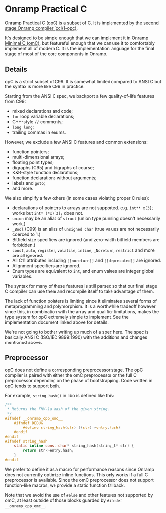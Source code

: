 # Onramp Practical C

Onramp Practical C (opC) is a subset of C. It is implemented by the [second stage Onramp compiler (cci/1-opc)](../core/cci/1-opc/).

It's designed to be simple enough that we can implement it in [Onramp Minimal C (omC)](minimal-c.md), but featureful enough that we can use it to comfortably implement all of modern C. It is the implementation language for the final stage of most of the core components in Onramp.



## Details

opC is a strict subset of C99. It is somewhat limited compared to ANSI C but the syntax is more like C99 in practice.

Starting from the ANSI C spec, we backport a few quality-of-life features from C99:

- mixed declarations and code;
- `for` loop variable declarations;
- C++-style `//` comments;
- `long long`;
- trailing commas in enums.

However, we exclude a few ANSI C features and common extensions:

- function pointers;
- multi-dimensional arrays;
- floating point types;
- digraphs (C95) and trigraphs of course;
- K&R-style function declarations;
- function declarations without arguments;
- labels and `goto`;
- and more.

We also simplify a few others (in some cases violating proper C rules):

- declarations of pointers to arrays are not supported. e.g. `int** x[3];` works but `int* (*x)[3];` does not.
- `union` may be an alias of `struct` (union type punning doesn't necessarily work.)
- `_Bool` (C99) is an alias of `unsigned char` (true values are not necessarily coerced to 1.)
- Bitfield size specifiers are ignored (and zero-width bitfield members are forbidden.)
- `const`, `auto`, `register`, `volatile`, `inline`, `_Noreturn`, `restrict` and more are all ignored.
- All C11 attributes including `[[noreturn]]` and `[[deprecated]]` are ignored.
- Alignment specifiers are ignored.
- Enum types are equivalent to `int`, and enum values are integer global variables.

The syntax for many of these features is still parsed so that our final stage C compiler can use them and recompile itself to take advantage of them.

The lack of function pointers is limiting since it eliminates several forms of metaprogramming and polymorphism. It is a worthwhile tradeoff however since this, in combination with the array and qualifier limitations, makes the type system for opC extremely simple to implement. See the implementation document linked above for details.

We're not going to bother writing up much of a spec here. The spec is basically ANSI C (ISO/IEC 9899:1990) with the additions and changes mentioned above.



## Preprocessor

opC does not define a corresponding preprocessor stage. The opC compiler is paired with either the omC preprocessor or the full C preprocessor depending on the phase of bootstrapping. Code written in opC tends to support both.

For example, `string_hash()` in libo is defined like this:

```c
/**
 * Returns the FNV-1a hash of the given string.
 */
#ifndef __onramp_cpp_omc__
    #ifndef DEBUG
        #define string_hash(str) ((str)->entry.hash)
    #endif
#endif
#ifndef string_hash
    static inline const char* string_hash(string_t* str) {
        return str->entry.hash;
    }
#endif
```

We prefer to define it as a macro for performance reasons since Onramp does not currently optimize inline functions. This only works if a full C preprocessor is available. Since the omC preprocessor does not support function-like macros, we provide a static function fallback.

Note that we avoid the use of `#else` and other features not supported by omC, at least outside of those blocks guarded by `#ifndef __onramp_cpp_omc__`.
